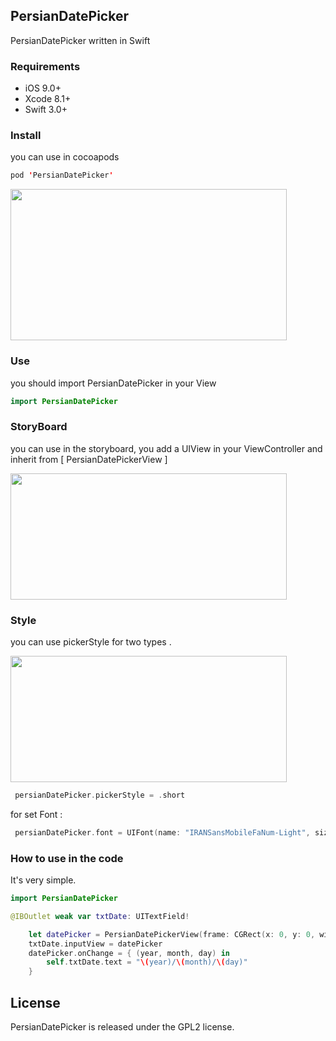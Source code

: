 ## PersianDatePicker

 PersianDatePicker written in Swift

### Requirements

   - iOS 9.0+ 
   - Xcode 8.1+
   - Swift 3.0+

### Install

you can use in cocoapods
```swift
pod 'PersianDatePicker'
```


<img src="https://raw.githubusercontent.com/farhad1985/PersianDatePicker/master/ScreenShot/Simulator%20Screen%20Shot%20May%208%2C%202017%2C%201.29.54%20PM.jpg"  height="242" width="442" />

### Use

you should import PersianDatePicker in your View

```swift
import PersianDatePicker
```

### StoryBoard
you can use in the storyboard, you add a UIView in your ViewController and inherit from [ PersianDatePickerView ]

<img src="https://github.com/farhad1985/PersianDatePicker/blob/master/ScreenShot/Screen%20Shot%202017-05-08%20at%201.30.16%20PM.png" height="202" width="442" />

### Style
you can use pickerStyle for two types . 

<img src="https://raw.githubusercontent.com/farhad1985/PersianDatePicker/master/ScreenShot/Simulator%20Screen%20Shot%20Jul%2029%2C%202017%2C%2011.17.23%20AM.png" height="202" width="442" />

```swift
 persianDatePicker.pickerStyle = .short
```

for set Font :

```swift
 persianDatePicker.font = UIFont(name: "IRANSansMobileFaNum-Light", size: 18)
```

### How to use in the code

It's very simple. 

```swift
import PersianDatePicker
```

```swift
@IBOutlet weak var txtDate: UITextField!
```

```swift
    let datePicker = PersianDatePickerView(frame: CGRect(x: 0, y: 0, width: 200, height: 200))
    txtDate.inputView = datePicker
    datePicker.onChange = { (year, month, day) in
        self.txtDate.text = "\(year)/\(month)/\(day)"
    }
```

## License

PersianDatePicker is released under the GPL2 license. 

